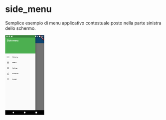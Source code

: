 # side_menu

Semplice esempio di menu applicativo contestuale posto nella parte sinistra dello schermo.

<img src="screenshot01.png" alt="Side menu" style="zoom:25%;" />

